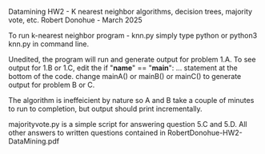 Datamining HW2 - K nearest neighbor algorithms, decision trees, majority vote, etc.
Robert Donohue - March 2025

To run k-nearest neighbor program - knn.py simply type python or python3 knn.py in command line.

Unedited, the program will run and generate output for problem 1.A. To see output for 1.B or 1.C, edit the if "__name__" == "__main__": ...
statement at the bottom of the code. change mainA() or mainB() or mainC() to generate output for problem B or C.

The algorithm is ineffeicient by nature so A and B take a couple of minutes to run to completion, but output should print incrementally.

majorityvote.py is a simple script for answering question 5.C and 5.D. All other answers to written questions contained in RobertDonohue-HW2-DataMining.pdf